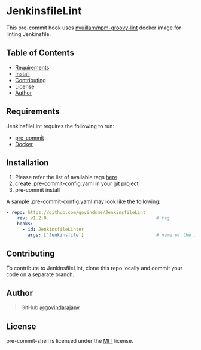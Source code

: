 # JenkinsfileLint

This pre-commit hook uses [nvuillam/npm-groovy-lint](https://github.com/nvuillam/npm-groovy-lint) docker image for linting Jenkinsfile.


Table of Contents
-----------------

  * [Requirements](#requirements)
  * [Install](#installation)
  * [Contributing](#contributing)
  * [License](#license)
  * [Author](#author)

Requirements
------------
  JenkinsfileLint requires the following to run:

  * [pre-commit](http://pre-commit.com)
  * [Docker](https://docs.docker.com/engine/install/)
    

Installation
---------

1. Please refer the list of available tags [here](https://github.com/govindsme/JenkinsfileLint/tags)
2. create .pre-commit-config.yaml in your git project
3. pre-commit install 


A sample .pre-commit-config.yaml may look like the following:

```yaml
- repo: https://github.com/govindsme/JenkinsfileLint
    rev: v1.2.0.                                        # tag
    hooks:
      - id: JenkinsfileLinter
        args: ['Jenkinsfile']                           # name of the Jenkinsfile
```

Contributing
------------

To contribute to JenkinsfileLint, clone this repo locally and commit your code on a separate branch. 


Author
------

> GitHub [@govindarajanv](https://github.com/govindarajanv)     


License
-------

pre-commit-shell is licensed under the [MIT](https://github.com/detailyang/pre-commit-shell/blob/master/LICENSE) license.  

